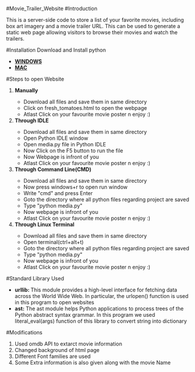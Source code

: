 #Movie_Trailer_Website
#Introduction

This is a server-side code to store a list of your favorite movies, 
including box art imagery and a movie trailer URL. This can be used to 
generate a static web page allowing visitors to browse their movies and 
watch the trailers.

#Installation
Download and Install python
<ul>
<li><a href='https://www.python.org/downloads/'><b>WINDOWS</b></a></li>
<li><a href='https://www.python.org/downloads/mac-osx/'><b>MAC</b></a></li>
</ul>

#Steps to open Website
<ol>
<li><b>Manually</b></li>
<ul>
 <li>Download all files and save them in same directory</li>
 <li>Click on fresh_tomatoes.html to open the webpage</li>
 <li>Atlast Click on your favourite movie poster n enjoy :)</li>
</ul>
<li><b>Through IDLE</b></li>
<ul>
 <li>Download all files and save them in same directory</li>
 <li>Open Python IDLE window</li>
 <li>Open media.py file in Python IDLE</li>
 <li>Now Click on the F5 button to run the file</li>
 <li>Now Webpage is infront of you</li>
 <li>Atlast Click on your favourite movie poster n enjoy :) </li>
</ul>
<li><b>Through Command Line(CMD)</b></li>
<ul>
 <li>Download all files and save them in same directory</li>
 <li>Now press windows+r to open run window</li>
 <li>Write "cmd" and press Enter</li>
 <li>Goto the directory where all python files regarding project are saved</li>
 <li>Type "python media.py"</li>
 <li>Now webpage is infront of you</li>
 <li>Atlast Click on your favourite movie poster n enjoy :)</li>
</ul>
<li><b>Through Linux Terminal</b></li>
<ul>
 <li>Download all files and save them in same directory</li>
 <li>Open terminal(ctrl+alt+t)</li>
 <li>Goto the directory where all python files regarding project are saved</li>
 <li>Type "python media.py"</li>
 <li>Now webpage is infront of you</li>
 <li>Atlast Click on your favourite movie poster n enjoy :)</li>
</ul>
</ol>

#Standard Library Used
<ul>
<li>
<b>urllib: </b> This module provides a high-level interface for fetching data across the
 World Wide Web. In particular, the urlopen() function is used in this program to open websites </li>
 <li><b>ast:</b> The ast module helps Python applications to process trees of the Python
abstract syntax grammar. In this program we used literal_eval(args) function of this library to convert string into dictionary</li>
</ul>
 
#Modifications
<ol>
<li> Used omdb API to extarct movie information</li>
<li> Changed background of html page</li>
<li> Different Font families are used</li>
<li> Some Extra information is also given along with the movie Name</li>
</ol>
